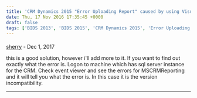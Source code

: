 ```yaml
---
title: 'CRM Dynamics 2015 "Error Uploading Report" caused by using Visual Studio 2015'
date: Thu, 17 Nov 2016 17:35:45 +0000
draft: false
tags: ['BIDS 2013', 'BIDS 2015', 'CRM Dynamics 2015', 'Error Uploading Report', 'SSRS']
---
```



#### 
[sherry]( "sherryswall@hotmail.com") - <time datetime="2017-12-11 00:07:49">Dec 1, 2017</time>

this is a good solution, however i'll add more to it. If you want to find out exactly what the error is. Logon to machine which has sql server instance for the CRM. Check event viewer and see the errors for MSCRMReporting and it will tell you what the error is. In this case it is the version incompatibility.
<hr />
